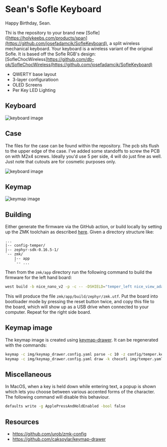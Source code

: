 Sean's Sofle Keyboard
=============== 

Happy Birthday, Sean.

Thi is the repository to your brand new [Sofle]([https://holykeebs.com/products/span](https://github.com/josefadamcik/SofleKeyboard), a split wireless
mechanical keyboard. Your keyboard is a wireless variant of the original Sofle. It is based off the Sofle RGB's design: [SofleChocWireless]https://github.com/db-ok/SofleChocWireless(https://github.com/josefadamcik/SofleKeyboard)

 * QWERTY base layout
 * 3-layer configuratioon
 * OLED Screens
 * Per Key LED Lighting


## Keyboard

![keyboard image](img/seankeeb.jpg)

## Case
The files for the case can be found within the repository. The pcb sits flush to the upper edge of the case. I've added some standoffs to screw the PCB on with M2x4 screws. Ideally you'd use 5 per side, 4 will do just fine as well. 
Just note that cutouts are for cosmetic purposes only.

![keyboard image](img/spankeebback.jpg)

## Keymap

![keymap image](img/span.svg)


## Building

Either generate the firmware via the GitHub action, or build locally by setting
up the ZMK toolchain as described [here](https://zmk.dev/docs/development/setup).
Given a directory structure like:

```
...
|-- config-temper/
|-- zephyr-sdk-0.16.5-1/
`-- zmk/
    |-- app
    `-- ...
```

Then from the `zmk/app` directory run the following command to build the
firmware for the left hand board:

```sh
west build -b nice_nano_v2 -p -c -- -DSHIELD="temper_left nice_view_adapter nice_view_temper" -DZMK_CONFIG=../../config-temper-zmk/config -DZMK_EXTRA_MODULES=../../config-temper-zmk -DZephyr-sdk_DIR=../../zephyr-sdk-0.16.5-1/cmake
```

This will produce the file `zmk/app/build/zephyr/zmk.utf`. Put the board into
bootloader mode by pressing the reset button twice, and copy this file to the
board, which will show up as a USB drive when connected to your computer. Repeat
for the right side board.

## Keymap image

The keymap image is created using [keymap-drawer](https://github.com/caksoylar/keymap-drawer).
It can be regenerated with the commands:

```sh
keymap -c img/keymap_drawer.config.yaml parse -c 10 -z config/temper.keymap > img/temper.yaml
keymap -c img/keymap_drawer.config.yaml draw -k chocofi img/temper.yaml > img/temper.svg
```


## Miscellaneous

In MacOS, when a key is held down while entering text, a popup is shown which
lets you choose between various accented forms of the character. The following
command will disable this behaviour.

```sh
defaults write -g ApplePressAndHoldEnabled -bool false
```

## Resources

 * https://github.com/urob/zmk-config
 * https://github.com/caksoylar/keymap-drawer

